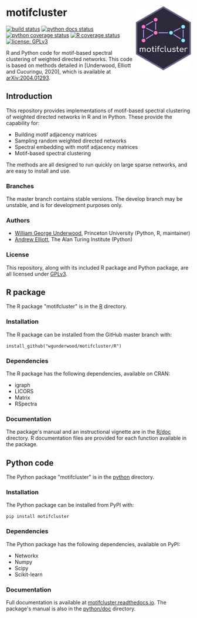 # motifcluster <img src="sticker/hex_sticker.png" alt="motifcluster sticker" width="150" align="right" />


[![build status](https://travis-ci.com/WGUNDERWOOD/motifcluster.svg?branch=master)](https://travis-ci.com/github/WGUNDERWOOD/motifcluster)
[![python docs status](https://img.shields.io/readthedocs/motifcluster?label=python%20docs)](https://motifcluster.readthedocs.io/en/latest/)
[![python coverage status](https://img.shields.io/coveralls/github/WGUNDERWOOD/motifcluster?label=python%20coverage)](https://coveralls.io/github/WGUNDERWOOD/motifcluster)
[![R coverage status](https://img.shields.io/codecov/c/github/wgunderwood/motifcluster?label=R%20coverage)](https://codecov.io/gh/WGUNDERWOOD/motifcluster)
[![license: GPLv3](https://img.shields.io/badge/license-GPLv3-blue.svg)](https://www.gnu.org/licenses/gpl-3.0)


R and Python code for motif-based spectral clustering of weighted directed networks.
This code is based on methods detailed in
[Underwood, Elliott and Cucuringu, 2020],
which is available at
[arXiv:2004.01293](https://arxiv.org/abs/2004.01293).

## Introduction

This repository provides implementations of motif-based spectral clustering
of weighted directed networks in R and in Python.
These provide the capability for:

- Building motif adjacency matrices
- Sampling random weighted directed networks
- Spectral embedding with motif adjacency matrices
- Motif-based spectral clustering

The methods are all designed to run quickly on large sparse networks,
and are easy to install and use.

### Branches

The master branch contains stable versions.
The develop branch may be unstable,
and is for development purposes only.

### Authors

  - [William George Underwood](https://wgunderwood.github.io/),
    Princeton University
    (Python, R, maintainer)
  - [Andrew Elliott](https://www.turing.ac.uk/people/researchers/andrew-elliott),
    The Alan Turing Institute
    (Python)

### License

This repository,
along with its included R package and Python package,
are all licensed under
[GPLv3](http://gplv3.fsf.org/).





## R package

The R package "motifcluster" is in the [R](./R/) directory.

### Installation

The R package can be installed from the GitHub master branch with:

```
install_github("wgunderwood/motifcluster/R")
```

### Dependencies

The R package has the following dependencies, available on CRAN:

- igraph
- LICORS
- Matrix
- RSpectra

### Documentation

The package's manual and an instructional vignette are in the
[R/doc](./R/doc) directory.
R documentation files are provided for each function
available in the package.




## Python code

The Python package "motifcluster" is in the
[python](./python/) directory.

### Installation

The Python package can be installed from PyPI with:

```
pip install motifcluster
```

### Dependencies

The Python package has the following dependencies,
available on PyPI:

- Networkx
- Numpy
- Scipy
- Scikit-learn

### Documentation

Full documentation is available at
[motifcluster.readthedocs.io](https://motifcluster.readthedocs.io/).
The package's manual is also in the
[python/doc](./python/doc/) directory.
